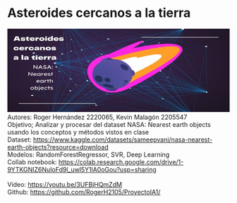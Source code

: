 # Asteroides cercanos a la tierra <br/>
![Alt Text](https://github.com/RogerH2105/ProyectoIA1/blob/main/Banner_Resized.jpg) <br/>
Autores: Roger Hernández 2220065, Kevin Malagón 2205547 <br/>
Objetivo; Analizar y procesar del dataset NASA: Nearest earth objects usando los conceptos y métodos vistos en clase <br/>
Dataset: https://www.kaggle.com/datasets/sameepvani/nasa-nearest-earth-objects?resource=download <br/>
Modelos: RandomForestRegressor, SVR, Deep Learning <br/>
Collab notebook: https://colab.research.google.com/drive/1-9YTKGNIZ6NuIoFd9l_uwl5Y1lA0oGou?usp=sharing <br/>  
Video: https://youtu.be/3UFBjHQmZdM <br/>
Github: https://github.com/RogerH2105/ProyectoIA1/ 
